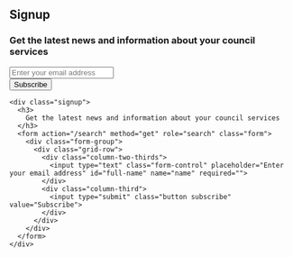 ## Signup

<div class="signup">
  <h3>
    Get the latest news and information about your council services
  </h3>
  <form action="/search" method="get" role="search" class="form">
    <div class="form-group">
      <div class="grid-row">
        <div class="column-two-thirds">
          <input type="text" class="form-control" placeholder="Enter your email address" id="full-name" name="name" required="">
        </div>
        <div class="column-third">
          <input type="submit" class="button subscribe" value="Subscribe">
        </div>
      </div>
    </div>
  </form>
</div>

    <div class="signup">
      <h3>
        Get the latest news and information about your council services
      </h3>
      <form action="/search" method="get" role="search" class="form">
        <div class="form-group">
          <div class="grid-row">
            <div class="column-two-thirds">
              <input type="text" class="form-control" placeholder="Enter your email address" id="full-name" name="name" required="">
            </div>
            <div class="column-third">
              <input type="submit" class="button subscribe" value="Subscribe">
            </div>
          </div>
        </div>
      </form>
    </div>